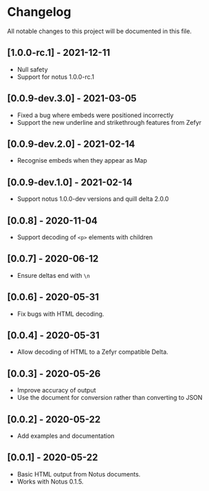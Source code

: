 # Changelog

All notable changes to this project will be documented in this file.

## [1.0.0-rc.1] - 2021-12-11

* Null safety
* Support for notus 1.0.0-rc.1

## [0.0.9-dev.3.0] - 2021-03-05

* Fixed a bug where embeds were positioned incorrectly
* Support the new underline and strikethrough features from Zefyr

## [0.0.9-dev.2.0] - 2021-02-14

* Recognise embeds when they appear as Map

## [0.0.9-dev.1.0] - 2021-02-14

* Support notus 1.0.0-dev versions and quill delta 2.0.0

## [0.0.8] - 2020-11-04

* Support decoding of `<p>` elements with children

## [0.0.7] - 2020-06-12

* Ensure deltas end with `\n`

## [0.0.6] - 2020-05-31

* Fix bugs with HTML decoding.

## [0.0.4] - 2020-05-31

* Allow decoding of HTML to a Zefyr compatible Delta.

## [0.0.3] - 2020-05-26

* Improve accuracy of output
* Use the document for conversion rather than converting to JSON

## [0.0.2] - 2020-05-22

* Add examples and documentation

## [0.0.1] - 2020-05-22

* Basic HTML output from Notus documents.
* Works with Notus 0.1.5.
